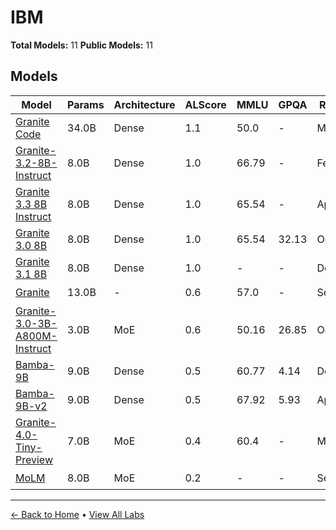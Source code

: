 # IBM

**Total Models:** 11
**Public Models:** 11

## Models

| Model | Params | Architecture | ALScore | MMLU | GPQA | Released | Status |
|-------|--------|--------------|---------|------|------|----------|--------|
| [Granite Code](../models/ibm/granite-code.md) | 34.0B | Dense | 1.1 | 50.0 | - | May/2024 | 🟢 |
| [Granite-3.2-8B-Instruct](../models/ibm/granite-32-8b-instruct.md) | 8.0B | Dense | 1.0 | 66.79 | - | Feb/2025 | 🟢 |
| [Granite 3.3 8B Instruct](../models/ibm/granite-33-8b-instruct.md) | 8.0B | Dense | 1.0 | 65.54 | - | Apr/2025 | 🟢 |
| [Granite 3.0 8B](../models/ibm/granite-30-8b.md) | 8.0B | Dense | 1.0 | 65.54 | 32.13 | Oct/2024 | 🟢 |
| [Granite 3.1 8B](../models/ibm/granite-31-8b.md) | 8.0B | Dense | 1.0 | - | - | Dec/2024 | 🟢 |
| [Granite](../models/ibm/granite.md) | 13.0B | - | 0.6 | 57.0 | - | Sep/2023 | 🟢 |
| [Granite-3.0-3B-A800M-Instruct](../models/ibm/granite-30-3b-a800m-instruct.md) | 3.0B | MoE | 0.6 | 50.16 | 26.85 | Oct/2024 | 🟢 |
| [Bamba-9B](../models/ibm/bamba-9b.md) | 9.0B | Dense | 0.5 | 60.77 | 4.14 | Dec/2024 | 🟢 |
| [Bamba-9B-v2](../models/ibm/bamba-9b-v2.md) | 9.0B | Dense | 0.5 | 67.92 | 5.93 | Apr/2025 | 🟢 |
| [Granite-4.0-Tiny-Preview](../models/ibm/granite-40-tiny-preview.md) | 7.0B | MoE | 0.4 | 60.4 | - | May/2025 | 🟢 |
| [MoLM](../models/ibm/molm.md) | 8.0B | MoE | 0.2 | - | - | Sep/2023 | 🟢 |

---

[← Back to Home](../README.md) • [View All Labs](../labs/)
